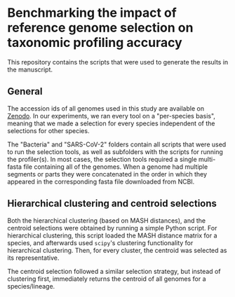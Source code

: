 # Benchmarking the impact of reference genome selection on taxonomic profiling accuracy
This repository contains the scripts that were used to generate the results in the manuscript.

## General
The accession ids of all genomes used in this study are available on [Zenodo](https://doi.org/10.5281/zenodo.14727633). In our experiments, we ran every tool on a "per-species basis", meaning that we made a selection for every species independent of the selections for other species.

The "Bacteria" and "SARS-CoV-2" folders contain all scripts that were used to run the selection tools, as well as subfolders with the scripts for running the profiler(s). In most cases, the selection tools required a single multi-fasta file containing all of the genomes. When a genome had multiple segments or parts they were concatenated in the order in which they appeared in the corresponding fasta file downloaded from NCBI.


## Hierarchical clustering and centroid selections
Both the hierarchical clustering (based on MASH distances), and the centroid selections were obtained by running a simple Python script. For hierarchical clustering, this script loaded the MASH distance matrix for a species, and afterwards used `scipy`'s clustering functionality for hierarchical clustering. Then, for every cluster, the centroid was selected as its representative.

The centroid selection followed a similar selection strategy, but instead of clustering first, immediately returns the centroid of all genomes for a species/lineage.

